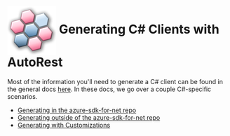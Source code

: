 # <img align="center" src="../images/logo.png">  Generating C# Clients with AutoRest

Most of the information you'll need to generate a C# client can be found in the general docs [here][general]. In these docs, we go over a couple C#-specific scenarios.

* [Generating in the azure-sdk-for-net repo][generate_with_sdk_repo]
* [Generating outside of the azure-sdk-for-net repo][generate_without_sdk_repo]
* [Generating with Customizations][customizations]

<!-- LINKS -->
[general]: https://github.com/Azure/autorest/tree/master/docs/generate/readme.md
[generate_with_sdk_repo]: https://github.com/Azure/autorest.csharp#use-in-azure-sdk-for-net-repo
[generate_without_sdk_repo]: https://github.com/Azure/autorest.csharp#use-outside-of-the-azure-sdk-for-net-repo
[customizations]: https://github.com/Azure/autorest.csharp#customizing-the-generated-code
